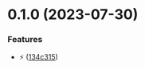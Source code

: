 # 0.1.0 (2023-07-30)


### Features

* :zap: ([134c315](https://github.com/ConsDotPy/yalemi-api/commit/134c31540ff70531f6f94918f2b69dc2ca7cb8ae))



